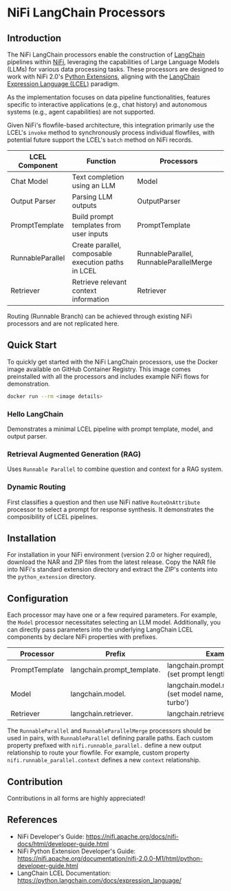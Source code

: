 # NiFi LangChain Processors

## Introduction

The NiFi LangChain processors enable the construction of [LangChain](https://python.langchain.com/docs/get_started/introduction) pipelines within [NiFi](https://nifi.apache.org/), leveraging the capabilities of Large Language Models (LLMs) for various data processing tasks. These processors are designed to work with NiFi 2.0's [Python Extensions](https://github.com/apache/nifi/tree/main/nifi-python-extensions), aligning with the [LangChain Expression Language (LCEL)](https://python.langchain.com/docs/expression_language/) paradigm. 

As the implementation focuses on data pipeline functionalities, features specific to interactive applications (e.g., chat history) and autonomous systems (e.g., agent capabilities) are not supported.

Given NiFi's flowfile-based architecture, this integration primarily use the LCEL's `invoke` method to synchronously process individual flowfiles, with potential future support the LCEL's `batch` method on NiFi records.

| LCEL Component | Function | Processors |
| --- | --- | --- |
| Chat Model | Text completion using an LLM | Model |
| Output Parser | Parsing LLM outputs | OutputParser |
| PromptTemplate | Build prompt templates from user inputs | PromptTemplate |
| RunnableParallel | Create parallel, composable execution paths in LCEL | RunnableParallel, RunnableParallelMerge |
| Retriever | Retrieve relevant context information | Retriever |

Routing (Runnable Branch) can be achieved through existing NiFi processors and are not replicated here.

## Quick Start

To quickly get started with the NiFi LangChain processors, use the Docker image available on GitHub Container Registry. This image comes preinstalled with all the processors and includes example NiFi flows for demonstration.

```bash
docker run --rm <image details>
```

### Hello LangChain

Demonstrates a minimal LCEL pipeline with prompt template, model, and output parser.

### Retrieval Augmented Generation (RAG)

Uses `Runnable Parallel` to combine question and context for a RAG system.

### Dynamic Routing

First classifies a question and then use NiFi native `RouteOnAttribute` processor to select a prompt for response synthesis. It demonstrates the composibility of LCEL pipelines.

## Installation

For installation in your NiFi environment (version 2.0 or higher required), download the NAR and ZIP files from the latest release. Copy the NAR file into NiFi's standard extension directory and extract the ZIP's contents into the `python_extension` directory.

## Configuration

Each processor may have one or a few required parameters. For example, the `Model` processor necessitates selecting an LLM model. Additionally, you can directly pass parameters into the underlying LangChain LCEL components by declare NiFi properties with prefixes.

| Processor | Prefix | Examples |
| --- | --- | --- |
| PromptTemplate | langchain.prompt_template. | langchain.prompt_template.length (set prompt length) |
| Model | langchain.model. | langchain.model.model_name (set model name, e.g. 'gpt-4-turbo') |
| Retriever | langchain.retriever. | langchain.retriever. |

The `RunnableParallel` and `RunnableParallelMerge` processors should be used in pairs, with `RunnableParallel` defining paralle paths. Each custom property prefixed with `nifi.runnable_parallel.` define a new output relationship to route your flowfile. For example, custom property `nifi.runnable_parallel.context` defines a new `context` relationship.

## Contribution

Contributions in all forms are highly appreciated!

## References

- NiFi Developer's Guide: https://nifi.apache.org/docs/nifi-docs/html/developer-guide.html
- NiFi Python Extension Developer's Guide: https://nifi.apache.org/documentation/nifi-2.0.0-M1/html/python-developer-guide.html
- LangChain LCEL Documentation: https://python.langchain.com/docs/expression_language/